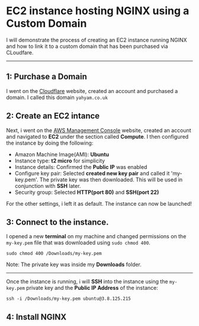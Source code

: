 # EC2 instance hosting NGINX using a Custom Domain

I will demonstrate the process of creating an EC2 instance running NGINX and how to link it to a custom domain that has been purchased via CLoudfare.

---

## 1: Purchase a Domain
I went on the [Cloudflare](https://www.cloudflare.com) website, created an account and purchased a domain. I called this domain `yahyam.co.uk`


## 2: Create an EC2 intance
Next, i went on the [AWS Management Console](https://aws.amazon.com/) website, created an account and navigated to **EC2** under the section called **Compute**. I then configured the instance by doing the following:

- Amazon Machine Image(AMI): **Ubuntu**
- Instance type: **t2 micro** for simplicity
- Instance details: Confirmed the **Public IP** was enabled
- Configure key pair: Selected **created new key pair** and called it 'my-key.pem'. The private key was then downloaded. This will be used in conjunction with **SSH** later.
- Security group: Selected **HTTP(port 80)** and **SSH(port 22)**

For the other settings, i left it as default. The instance can now be launched!


## 3: Connect to the instance.
I opened a new **terminal** on my machine and changed permissions on the `my-key.pem` file that was downloaded using `sudo chmod 400`.
```
sudo chmod 400 /Downloads/my-key.pem
```
Note: The private key was inside my **Downloads** folder.

---

Once the instance is running, i will **SSH** into the instance using the `my-key.pem` private key and the **Public IP Address** of the instance:
```
ssh -i /Downloads/my-key.pem ubuntu@3.8.125.215
```


## 4: Install NGINX


